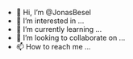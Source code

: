 - 👋 Hi, I’m @JonasBesel
- 👀 I’m interested in ...
- 🌱 I’m currently learning ...
- 💞️ I’m looking to collaborate on ...
- 📫 How to reach me ...

<!---
JonasBesel/JonasBesel is a ✨ special ✨ repository because its `README.md` (this file) appears on your GitHub profile.
You can click the Preview link to take a look at your changes.
--->
